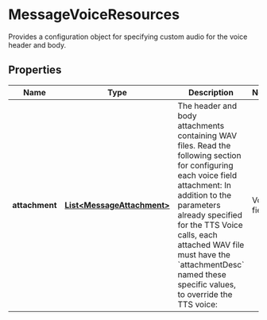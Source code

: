 

# MessageVoiceResources

Provides a configuration object for specifying custom audio for the voice header and body.

## Properties

| Name | Type | Description | Notes |
|------------ | ------------- | ------------- | -------------|
|**attachment** | [**List&lt;MessageAttachment&gt;**](MessageAttachment.md) | The header and body attachments containing WAV files. Read the following section for configuring each voice field attachment:  In addition to the parameters already specified for the TTS Voice calls, each attached WAV file must have the &#x60;attachmentDesc&#x60; named these specific values, to override the TTS voice:  | Voice field    | attachmentDesc | | -------------- |--------------- | | header         | &#x60;\&quot;voiceintro.wav\&quot;&#x60; | | body           | &#x60;\&quot;voicebody.wav\&quot;&#x60; | |  [optional] |



